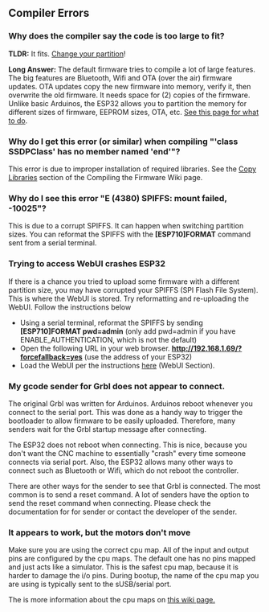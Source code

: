 ## Compiler Errors

### Why does the compiler say the code is too large to fit? 

**TLDR:** It fits. [Change your partition](https://github.com/bdring/Grbl_Esp32/wiki/Compiling-the-firmware)!

**Long Answer:** The default firmware tries to compile a lot of large features. The big features are Bluetooth, Wifi and OTA (over the air) firmware updates. OTA updates copy the new firmware into memory, verify it, then overwrite the old firmware. It needs space for (2) copies of the firmware. Unlike basic Arduinos, the ESP32 allows you to partition the memory for different sizes of firmware, EEPROM sizes, OTA, etc. [See this page for what to do](https://github.com/bdring/Grbl_Esp32/wiki/Compiling-the-firmware).

### Why do I get this error (or similar) when compiling "'class SSDPClass' has no member named 'end'"?

This error is due to improper installation of required libraries. See the [Copy Libraries](https://github.com/bdring/Grbl_Esp32/wiki/Compiling-the-firmware) section of the Compiling the Firmware Wiki page.

### Why do I see this error "E (4380) SPIFFS: mount failed, -10025"?

This is due to a corrupt SPIFFS. It can happen when switching partition sizes. You can reformat the SPIFFS with the **[ESP710]FORMAT** command sent from a serial terminal.

### Trying to access WebUI crashes ESP32

If there is a chance you tried to upload some firmware with a different partition size, you may have corrupted your SPIFFS (SPI Flash File System). This is where the WebUI is stored. Try reformatting and re-uploading the WebUI. Follow the instructions below

- Using a serial terminal, reformat the SPIFFS by sending **[ESP710]FORMAT pwd=admin** (only add pwd=admin if you have ENABLE_AUTHENTICATION, which is not the default)
- Open the following URL in your web browser. **http://192.168.1.69/?forcefallback=yes** (use the address of your ESP32)
- Load the WebUI per the instructions [here](https://github.com/bdring/Grbl_Esp32/wiki/Compiling-the-firmware) (WebUI Section).

### My gcode sender for Grbl does not appear to connect.

The original Grbl was written for Arduinos. Arduinos reboot whenever you connect to the serial port. This was done as a handy way to trigger the bootloader to allow firmware to be easily uploaded. Therefore, many senders wait for the Grbl startup message after connecting.

The ESP32 does not reboot when connecting. This is nice, because you don't want the CNC machine to essentially "crash" every time someone connects via serial port. Also, the ESP32 allows many other ways to connect such as Bluetooth or Wifi, which do not reboot the controller.

There are other ways for the sender to see that Grbl is connected. The most common is to send a reset command. A lot of senders have the option to send the reset command when connecting. Please check the documentation for for sender or contact the developer of the sender.

### It appears to work, but the motors don't move

Make sure you are using the correct cpu map. All of the input and output pins are configured by the cpu maps. The default one has no pins mapped and just acts like a simulator. This is the safest cpu map, because it is harder to damage the i/o pins. During bootup, the name of the cpu map you are using is typically sent to the sUSB/serial port.

The is more information about the cpu maps on [this wiki page.](https://github.com/bdring/Grbl_Esp32/wiki/Compiling-the-firmware)




